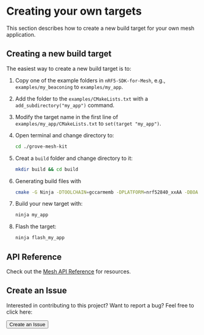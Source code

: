 # Creating your own targets

This section describes how to create a new build target for your own mesh application.

## Creating a new build target

The easiest way to create a new build target is to:

1. Copy one of the example folders in `nRF5-SDK-for-Mesh`, e.g., `examples/my_beaconing` to `examples/my_app`.

2. Add the folder to the `examples/CMakeLists.txt` with a `add_subdirectory("my_app")` command.

3. Modify the target name in the first line of `examples/my_app/CMakeLists.txt` to `set(target "my_app")`.

4. Open terminal and change directory to:

	``` sh
	cd ./grove-mesh-kit
	```

5. Creat a `build` folder and change directory to it:
	``` sh
	mkdir build && cd build
	```

6. Generating build files with
	``` sh
	cmake -G Ninja -DTOOLCHAIN=gccarmemb -DPLATFORM=nrf52840_xxAA -DBOARD=nrf52840_mdk -DFLASHER=pyocd ../nrf_sdks/nRF5-SDK-for-Mesh/
	```

7. Build your new target with:
	``` sh
	ninja my_app
	```

8. Flash the target:
	``` sh
	ninja flash_my_app
	```

## API Reference

Check out the [Mesh API Reference](https://infocenter.nordicsemi.com/topic/com.nordic.infocenter.meshsdk.v3.1.0/modules.html) for resources.

## Create an Issue

Interested in contributing to this project? Want to report a bug? Feel free to click here:

<a href="https://github.com/makerdiary/grove-mesh-kit/issues/new"><button data-md-color-primary="marsala"><i class="fa fa-github"></i> Create an Issue</button></a>


